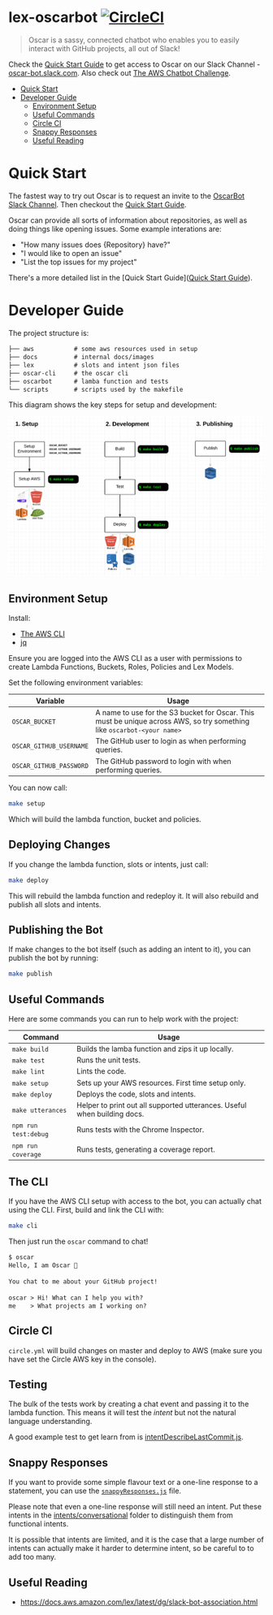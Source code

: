 # lex-oscarbot [![CircleCI](https://circleci.com/gh/mindmelting/lex-oscarbot.svg?style=svg&circle-token=f3df5063eb7b005165aa378212810a9b8c1c1d6c)](https://circleci.com/gh/mindmelting/lex-oscarbot)

> Oscar is a sassy, connected chatbot who enables you to easily interact with GitHub projects, all out of Slack!

Check the [Quick Start Guide](https://docs.google.com/document/d/18Cson5ZFJicqecOh9l_enK-nn5m8zuAMgCh0P9tMzzI/edit?usp=sharing) to get access to Oscar on our Slack Channel - [oscar-bot.slack.com](http://oscar-bot.slack.com). Also check out [The AWS Chatbot Challenge](https://aws.amazon.com/events/chatbot-challenge/).

- [Quick Start](#quick-start)
- [Developer Guide](#developer-guide)
	- [Environment Setup](#environment-setup)
	- [Useful Commands](#useful-commands)
	- [Circle CI](#circle-ci)
	- [Snappy Responses](#snappy-responses)
	- [Useful Reading](#useful-reading)

# Quick Start

The fastest way to try out Oscar is to request an invite to the [OscarBot Slack Channel](https://oscar-bot.slack.com). Then checkout the [Quick Start Guide](https://docs.google.com/document/d/18Cson5ZFJicqecOh9l_enK-nn5m8zuAMgCh0P9tMzzI/edit?usp=sharing).

Oscar can provide all sorts of information about repositories, as well as doing things like opening issues. Some example interations are:

- "How many issues does {Repository} have?"
- "I would like to open an issue"
- "List the top issues for my project"

There's a more detailed list in the [Quick Start Guide]([Quick Start Guide](https://docs.google.com/document/d/18Cson5ZFJicqecOh9l_enK-nn5m8zuAMgCh0P9tMzzI/edit?usp=sharing)).

# Developer Guide

The project structure is:

```
├── aws           # some aws resources used in setup
├── docs          # internal docs/images
├── lex           # slots and intent json files
├── oscar-cli     # the oscar cli
├── oscarbot      # lamba function and tests
└── scripts       # scripts used by the makefile
```

This diagram shows the key steps for setup and development:

![Setup & Development Guide Diagram](./docs/setup-and-develop-commands.png)

## Environment Setup

Install:

- [The AWS CLI](https://aws.amazon.com/cli/)
- [jq](https://stedolan.github.io/jq/download/)

Ensure you are logged into the AWS CLI as a user with permissions to create Lambda Functions, Buckets, Roles, Policies and Lex Models.

Set the following environment variables:

| Variable | Usage |
|----------|-------|
| `OSCAR_BUCKET` | A name to use for the S3 bucket for Oscar. This must be unique across AWS, so try something like `oscarbot-<your name>` |
| `OSCAR_GITHUB_USERNAME` | The GitHub user to login as when performing queries. |
| `OSCAR_GITHUB_PASSWORD` | The GitHub password to login with when performing queries. |

You can now call:

```bash
make setup
```

Which will build the lambda function, bucket and policies.

## Deploying Changes

If you change the lambda function, slots or intents, just call:

```bash
make deploy
```

This will rebuild the lambda function and redeploy it. It will also rebuild and publish all slots and intents.

## Publishing the Bot

If make changes to the bot itself (such as adding an intent to it), you can publish the bot by running:

```bash
make publish
```

## Useful Commands

Here are some commands you can run to help work with the project:

| Command | Usage |
|---------|-------|
| `make build` | Builds the lamba function and zips it up locally. |
| `make test` | Runs the unit tests. |
| `make lint` | Lints the code. |
| `make setup` | Sets up your AWS resources. First time setup only. |
| `make deploy` | Deploys the code, slots and intents. |
| `make utterances` | Helper to print out all supported utterances. Useful when building docs. |
| `npm run test:debug` | Runs tests with the Chrome Inspector. |
| `npm run coverage` | Runs tests, generating a coverage report. | 

## The CLI

If you have the AWS CLI setup with access to the bot, you can actually chat using the CLI. First, build and link the CLI with:

```bash
make cli
```

Then just run the `oscar` command to chat!

```
$ oscar
Hello, I am Oscar 🤖

You chat to me about your GitHub project!

oscar > Hi! What can I help you with?
me    > What projects am I working on?
```

## Circle CI

`circle.yml` will build changes on master and deploy to AWS (make sure you have set the Circle AWS key in the console).

## Testing

The bulk of the tests work by creating a chat event and passing it to the lambda function. This means it will test the *intent* but not the natural language understanding.

A good example test to get learn from is [intentDescribeLastCommit.js](oscarbot/intentDescribeLastCommit.js).

## Snappy Responses

If you want to provide some simple flavour text or a one-line response to a statement, you can use the [`snappyResponses.js`](./functions/oscarbot/snappyResponses.js) file.

Please note that even a one-line response will still need an intent. Put these intents in the [intents/conversational](./intents/conversational) folder to distinguish them from functional intents.

It is possible that intents are limited, and it is the case that a large number of intents can actually make it harder to determine intent, so be careful to to add too many.

## Useful Reading

- https://docs.aws.amazon.com/lex/latest/dg/slack-bot-association.html

